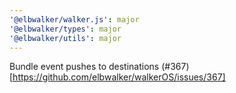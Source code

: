 ```yaml
---
'@elbwalker/walker.js': major
'@elbwalker/types': major
'@elbwalker/utils': major
---
```


Bundle event pushes to destinations
(#367)[https://github.com/elbwalker/walkerOS/issues/367]
